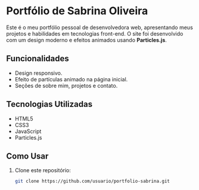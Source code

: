 # Portfólio de Sabrina Oliveira

Este é o meu portfólio pessoal de desenvolvedora web, apresentando meus projetos e habilidades em tecnologias front-end. O site foi desenvolvido com um design moderno e efeitos animados usando **Particles.js**.

## Funcionalidades

- Design responsivo.
- Efeito de partículas animado na página inicial.
- Seções de sobre mim, projetos e contato.

## Tecnologias Utilizadas

- HTML5
- CSS3
- JavaScript
- Particles.js

## Como Usar

1. Clone este repositório:
   ```bash
   git clone https://github.com/usuario/portfolio-sabrina.git

